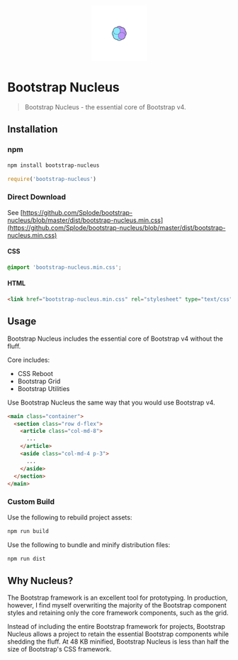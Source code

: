 <p align="center">
  <a href="https://github.com/splode/bootstrap-nucleus">
    <img src="https://raw.githubusercontent.com/Splode/bootstrap-nucleus/master/bootstrap-nucleus.png" width=125px height=125px>
  </a>
</p>

# Bootstrap Nucleus

> Bootstrap Nucleus - the essential core of Bootstrap v4.

## Installation

### npm

```bash
npm install bootstrap-nucleus
```

```javascript
require('bootstrap-nucleus')
```

### Direct Download

See [https://github.com/Splode/bootstrap-nucleus/blob/master/dist/bootstrap-nucleus.min.css](https://github.com/Splode/bootstrap-nucleus/blob/master/dist/bootstrap-nucleus.min.css)

#### CSS

```scss
@import 'bootstrap-nucleus.min.css';
```

#### HTML

```html
<link href="bootstrap-nucleus.min.css" rel="stylesheet" type="text/css">
```

## Usage

Bootstrap Nucleus includes the essential core of Bootstrap v4 without the fluff.

Core includes:

- CSS Reboot
- Bootstrap Grid
- Bootstrap Utilities

Use Bootstrap Nucleus the same way that you would use Bootstrap v4.

```html
<main class="container">
  <section class="row d-flex">
    <article class="col-md-8">
      ...
    </article>
    <aside class="col-md-4 p-3">
      ...
    </aside>
  </section>
</main>
```

### Custom Build

Use the following to rebuild project assets:

```bash
npm run build
```

Use the following to bundle and minify distribution files:

```bash
npm run dist
```

## Why Nucleus?

The Bootstrap framework is an excellent tool for prototyping. In production, however, I find myself overwriting the majority of the Bootstrap component styles and retaining only the core framework components, such as the grid.

Instead of including the entire Bootstrap framework for projects, Bootstrap Nucleus allows a project to retain the essential Bootstrap components while shedding the fluff. At 48 KB minified, Bootstrap Nucleus is less than half the size of Bootstrap's CSS framework.
